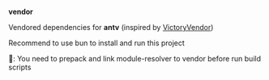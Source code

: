 **vendor**

Vendored dependencies for **antv** (inspired by [VictoryVendor](https://github.com/FormidableLabs/victory/tree/main/packages/victory-vendor))

Recommend to use bun to install and run this project

📢: You need to prepack and link module-resolver to vendor before run build scripts
